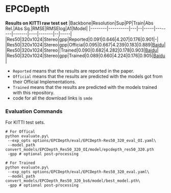 # EPCDepth
**Results on KITTI raw test set**
|Backbone|Resolution|Sup|PP|Train|Abs Rel.|Abs Sq.|RMSE|RMSElog|A1|Model|
|--------|----------|---|--|-----|--------|-------|----|-------|--|-----|
|Res50|320x1024|Stereo|gpp|Reported|0.091|0.646|4.207|0.176|0.901|-|
|Res50|320x1024|Stereo|gpp|Official|0.095|0.667|4.239|0.183|0.889|[Baidu](https://pan.baidu.com/s/1X4TWog23u2Wk6m6H_mbApA)|
|Res50|320x1024|Stereo||Trained|0.090|0.682|4.282|0.178|0.903|[Baidu](https://pan.baidu.com/s/1-Q8N1hPPjKz3BZXbPv_opw)|
|Res50|320x1024|Stereo|gpp|Trained|0.089|0.660|4.224|0.176|0.905|[Baidu](https://pan.baidu.com/s/1-Q8N1hPPjKz3BZXbPv_opw)|

* `Reported` means that the results are reported in the paper.
* `Official` means that the results are predicted with the models got from their Official Implementations.
* `Trained` means that the results are predicted with the models trained with this repository.
* code for all the download links is `smde`

### Evaluation Commands
For KITTI test sets.
```
# For Offical
python evaluate.py\
 --exp_opts options/EPCDepth/eval/EPCDepth-Res50_320_eval_OI.yaml\
 --model_path convert_models/EPCDepth_Res50_320_OI/model/epcdepth_res50_320.pth
 -gpp # optional post-processing

# For Trained
python evaluate.py\
 --exp_opts options/EPCDepth/eval/EPCDepth-Res50_320_eval.yaml\
 --model_path convert_models/EPCDepth_Res50_320_bs6/model/best_model.pth\
 -gpp # optional post-processing
```